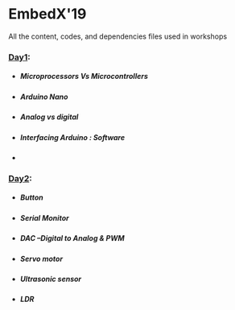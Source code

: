 # EmbedX'19

All the content, codes, and dependencies files used in workshops
### [Day1](https://github.com/ieee-student-branch-dit-university/embedx19/Day1/):
- ##### Microprocessors Vs Microcontrollers
- ##### Arduino Nano
- ##### Analog vs digital
- ##### Interfacing Arduino : Software
- 
### [Day2](https://github.com/ieee-student-branch-dit-university/embedx19/Day2/):
- ##### Button
- ##### Serial Monitor
- ##### DAC –Digital to Analog & PWM
- ##### Servo motor
- ##### Ultrasonic sensor
- ##### LDR


